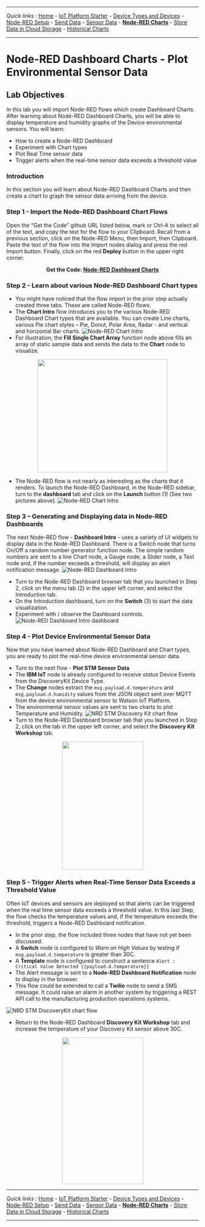 ***
*Quick links :*
[Home](/README.md) - [IoT Platform Starter](CREATEIOTP.md) - [Device Types and Devices](DISCOVERYDEVICE.md) - [Node-RED Setup](NODERED.md) - [Send Data](SENDEDGE.md) - [Sensor Data](DISCOVERYIOTDATA.md) - [**Node-RED Charts**](DASHBOARD.md) - [Store Data in Cloud Storage](CLOUDANT.md) - [Historical Charts](HISTORY.md)
***

# Node-RED Dashboard Charts - Plot Environmental Sensor Data

## Lab Objectives

In this lab you will import Node-RED flows which create Dashboard Charts. After learning about Node-RED Dashboard Charts, you will be able to display temperature and humidity graphs of the Device environmental sensors.  You will learn:

- How to create a Node-RED Dashboard
- Experiment with Chart types
- Plot Real Time sensor data
- Trigger alerts when the real-time sensor data exceeds a threshold value

### Introduction

In this section you will learn about Node-RED Dashboard Charts and then create a chart to graph the sensor data arriving from the device.

### Step 1 - Import the Node-RED Dashboard Chart Flows

Open the “Get the Code” github URL listed below, mark or Ctrl-A to select all of the text, and copy the text for the flow to your Clipboard. Recall from a previous section, click on the Node-RED Menu, then Import, then Clipboard. Paste the text of the flow into the Import nodes dialog and press the red Import button. Finally, click on the red **Deploy** button in the upper right corner.

<p align="center">
  <strong>Get the Code: <a href="flows/NRD-Charts-STMSensorData.json">Node-RED Dashboard Charts</strong></a>
</p>

### Step 2 - Learn about various Node-RED Dashboard Chart types

- You might have noticed that the flow import in the prior step actually created three tabs.  These are called Node-RED flows.
- The **Chart Intro** flow introduces you to the various Node-RED Dashboard Chart types that are available.  You can create Line charts, various Pie chart styles – Pie, Donut, Polar Area, Radar - and vertical and horizontal Bar charts.
 ![Node-RED Chart Intro](/screenshots/Node-RED-ChartIntro-flow.png)
- For illustration, the **Fill Single Chart Array** function node above fills an array of static sample data and sends the data to the **Chart** node to visualize.

<p align="center">
<img height="296" width="340" src="/screenshots/NRD-Charts-Intro-Flow-LineChartArray.png">
</p>

- The Node-RED flow is not nearly as interesting as the charts that it renders.  To launch the Node-RED Dashboard, in the Node-RED sidebar, turn to the **dashboard** tab and click on the **Launch** button (1) [See two pictures above].
 ![Node-RED Chart Intro](/screenshots/Node-RED-ChartIntro-dashboard.png)

### Step 3 – Generating and Displaying data in Node-RED Dashboards

The next Node-RED flow - **Dashboard Intro** - uses a variety of UI widgets to display data in the Node-RED Dashboard.  There is a Switch node that turns On/Off a random number generator function node.  The simple random numbers are sent to a line Chart node, a Gauge node, a Slider node, a Text node and, if the number exceeds a threshold, will display an alert notification message.
 ![Node-RED Dashboard Intro](/screenshots/Node-RED-Dashboard-Intro-flow.png)
- Turn to the Node-RED Dashboard browser tab that you launched in Step 2, click on the menu tab (2) in the upper left corner, and select the Introduction tab.
- On the Introduction dashboard, turn on the **Switch** (3) to start the data visualization.
- Experiment with / observe the Dashboard controls.
 ![Node-RED Dashboard Intro dashboard](/screenshots/Node-RED-Dashboard-Intro.png)

### Step 4 - Plot Device Environmental Sensor Data

Now that you have learned about Node-RED Dashboard and Chart types, you are ready to plot the real-time device environmental sensor data.

- Turn to the next flow - **Plot STM Sensor Data**
- The **IBM IoT** node is already configured to receive *status* Device Events from the DiscoveryKit Device Type.
- The **Change** nodes extract the ```msg.payload.d.temperature``` and ```msg.payload.d.humidity``` values from the JSON object sent over MQTT from the device environmental sensor to Watson IoT Platform.
- The environmental sensor values are sent to two charts to plot Temperature and Humidity.
 ![NRD STM Discovery Kit chart flow](/screenshots/Node-RED-Dashboard-STM-flow.png)
- Turn to the Node-RED Dashboard browser tab that you launched in Step 2, click on the tab in the upper left corner, and select the **Discovery Kit Workshop** tab.

<p align="center">
<img height="335" width="213" src="/screenshots/NRD-STM-DiscoveryKit-TempHum-Chart.png">
</p>

### Step 5 - Trigger Alerts when Real-Time Sensor Data Exceeds a Threshold Value

Often IoT devices and sensors are deployed so that alerts can be triggered when the real time sensor data exceeds a threshold value.  In this last Step, the flow checks the temperature values and, if the temperature exceeds the threshold, triggers a Node-RED Dashboard notification.

- In the prior step, the flow included three nodes that have not yet been discussed.
- A **Switch** node is configured to *Warn on High Values* by testing if ```msg.payload.d.temperature``` is greater than 30C.
- A **Template** node is configured to construct a sentence ```Alert : Critical Value Detected {{payload.d.temperature}}```
- The Alert message is sent to a **Node-RED Dashboard Notification** node to display in the browser.
- This flow could be extended to call a **Twilio** node to send a SMS message.  It could raise an alarm in another system by triggering a REST API call to the manufacturing production operations systems.

 ![NRD STM DiscoveryKit chart flow](/screenshots/Node-RED-Dashboard-STM-flow.png)

- Return to the Node-RED Dashboard **Discovery Kit Workshop** tab and increase the temperature of your Discovery Kit sensor above 30C.

 <p align="center">
 <img height="384" width="213" src="/screenshots/NRD-STM-DiscoveryKit-TempHum-ChartAlert.png">
 </p>

 ***
 *Quick links :*
 [Home](/README.md) - [IoT Platform Starter](CREATEIOTP.md) - [Device Types and Devices](DISCOVERYDEVICE.md) - [Node-RED Setup](NODERED.md) - [Send Data](SENDEDGE.md) - [Sensor Data](DISCOVERYIOTDATA.md) - [**Node-RED Charts**](DASHBOARD.md) - [Store Data in Cloud Storage](CLOUDANT.md) - [Historical Charts](HISTORY.md)
 ***
